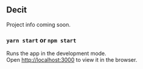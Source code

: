 ## Decit

Project info coming soon.

### `yarn start` or `npm start`

Runs the app in the development mode.<br>
Open [http://localhost:3000](http://localhost:3000) to view it in the browser.
